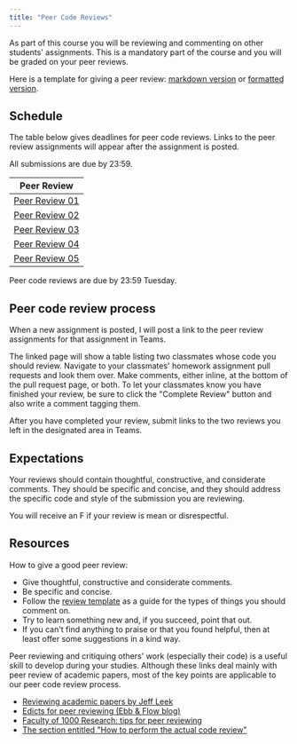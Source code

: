 ```yaml
---
title: "Peer Code Reviews"
---
```



As part of this course you will be reviewing and commenting on other students' 
assignments. This is a mandatory part of the course and you will be graded on 
your peer reviews.

Here is a template for giving a peer review: [markdown version](https://raw.githubusercontent.com/USF-Psych-DataSci/DataSci-home/master/content/evaluation/peer-review-template.md)
or [formatted version](/evaluation/peer-review-template).

## Schedule

The table below gives deadlines for peer code reviews. Links to the peer review
assignments will appear after the assignment is posted.

All submissions are due by 23:59.

|  Peer Review   |
|----------------|
| [Peer Review 01](/evaluation/hw01/pr01) |
| [Peer Review 02](/evaluation/hw02/pr02) |
| [Peer Review 03](/evaluation/hw03/pr03) |
| [Peer Review 04](/evaluation/hw04/pr04) |
| [Peer Review 05](/evaluation/hw05/pr05) |

<!--
| Peer Review 06 | 24 Mar 2020 |
| Peer Review 07 | 31 Mar 2020 |
| Peer Review 08 | 07 Apr 2020 |
| Peer Review 09 | 14 Apr 2020 |
-->

Peer code reviews are due by 23:59 Tuesday. 


## Peer code review process

When a new assignment is posted, I will post a link to the peer review assignments for that assignment in Teams.

The linked page will show a table listing two classmates whose code you should review. 
Navigate to your classmates' homework assignment pull requests and look them over. 
Make comments, either inline, at the bottom of the pull request page, or both. 
To let your classmates know you have finished your review, be sure to click the "Complete Review" button and also write a comment tagging them.

After you have completed your review, submit links to the two reviews you left in the designated area in Teams.


## Expectations

Your reviews should contain thoughtful, constructive, and considerate comments. 
They should be specific and concise, and they should address the specific code and style of the submission you are reviewing.

You will receive an F if your review is mean or disrespectful.


## Resources

How to give a good peer review:

- Give thoughtful, constructive and considerate comments.
- Be specific and concise.
- Follow the [review template](https://raw.githubusercontent.com/USF-Psych-DataSci/DataSci-home/master/content/evaluation/peer-review-template.md) as a guide for the types of things you should comment on.
- Try to learn something new and, if you succeed, point that out.
- If you can't find anything to praise or that you found helpful, then at least offer some suggestions in a kind way.

Peer reviewing and critiquing others' work (especially their code) is a useful skill to develop during your studies. Although these links deal mainly with peer review of academic papers, most of the key points are applicable to our peer code review process.

- [Reviewing academic papers by Jeff Leek](https://github.com/jtleek/reviews/blob/master/README.md)
- [Edicts for peer reviewing (Ebb & Flow blog)](http://evol-eco.blogspot.ca/2014/09/edicts-for-peer-reviewing.html)
- [Faculty of 1000 Research: tips for peer reviewing](http://f1000research.com/peer-reviewing-tips)
- [The section entitled "How to perform the actual code review"](http://zonca.github.io/2014/08/code-review-for-scientific-computing.html)
